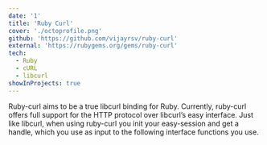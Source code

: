 ```yaml
---
date: '1'
title: 'Ruby Curl'
cover: './octoprofile.png'
github: 'https://github.com/vijayrsv/ruby-curl'
external: 'https://rubygems.org/gems/ruby-curl'
tech:
  - Ruby
  - cURL
  - libcurl
showInProjects: true
---
```


Ruby-curl aims to be a true libcurl binding for Ruby. Currently, ruby-curl offers full support for the HTTP protocol over libcurl’s easy interface. Just like libcurl, when using ruby-curl you init your easy-session and get a handle, which you use as input to the following interface functions you use.

